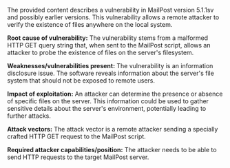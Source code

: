 The provided content describes a vulnerability in MailPost version 5.1.1sv and possibly earlier versions. This vulnerability allows a remote attacker to verify the existence of files anywhere on the local system.

**Root cause of vulnerability:** The vulnerability stems from a malformed HTTP GET query string that, when sent to the MailPost script, allows an attacker to probe the existence of files on the server's filesystem.

**Weaknesses/vulnerabilities present:** The vulnerability is an information disclosure issue. The software reveals information about the server's file system that should not be exposed to remote users.

**Impact of exploitation:** An attacker can determine the presence or absence of specific files on the server. This information could be used to gather sensitive details about the server's environment, potentially leading to further attacks.

**Attack vectors:** The attack vector is a remote attacker sending a specially crafted HTTP GET request to the MailPost script.

**Required attacker capabilities/position:** The attacker needs to be able to send HTTP requests to the target MailPost server.